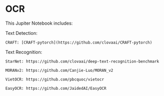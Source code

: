 # OCR

This Jupiter Notebook includes:

  Text Detection:
  
    CRAFT: [CRAFT-pytorch](https://github.com/clovaai/CRAFT-pytorch)
    
  Text Recognition:
  
    StarNet: https://github.com/clovaai/deep-text-recognition-benchmark
    
    MORANv2: https://github.com/Canjie-Luo/MORAN_v2
    
    VietOCR: https://github.com/pbcquoc/vietocr
    
    EasyOCR: https://github.com/JaidedAI/EasyOCR
    
